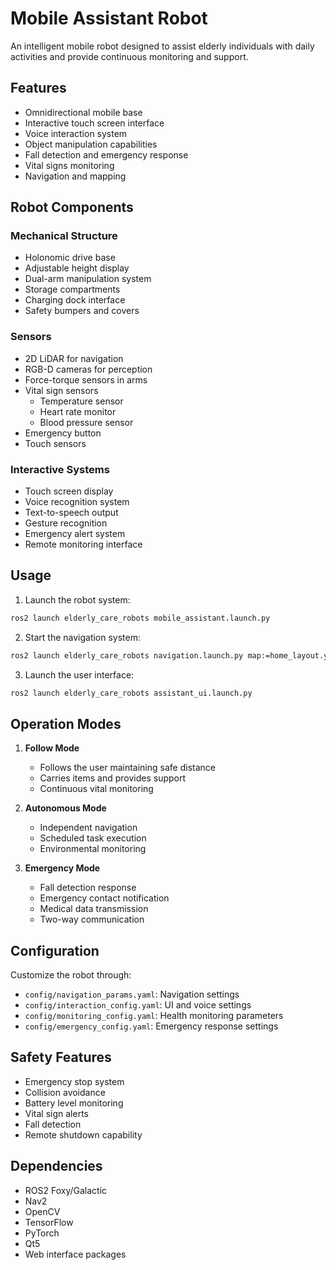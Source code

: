 # Mobile Assistant Robot

An intelligent mobile robot designed to assist elderly individuals with daily activities and provide continuous monitoring and support.

## Features

- Omnidirectional mobile base
- Interactive touch screen interface
- Voice interaction system
- Object manipulation capabilities
- Fall detection and emergency response
- Vital signs monitoring
- Navigation and mapping

## Robot Components

### Mechanical Structure
- Holonomic drive base
- Adjustable height display
- Dual-arm manipulation system
- Storage compartments
- Charging dock interface
- Safety bumpers and covers

### Sensors
- 2D LiDAR for navigation
- RGB-D cameras for perception
- Force-torque sensors in arms
- Vital sign sensors
  - Temperature sensor
  - Heart rate monitor
  - Blood pressure sensor
- Emergency button
- Touch sensors

### Interactive Systems
- Touch screen display
- Voice recognition system
- Text-to-speech output
- Gesture recognition
- Emergency alert system
- Remote monitoring interface

## Usage

1. Launch the robot system:
```bash
ros2 launch elderly_care_robots mobile_assistant.launch.py
```

2. Start the navigation system:
```bash
ros2 launch elderly_care_robots navigation.launch.py map:=home_layout.yaml
```

3. Launch the user interface:
```bash
ros2 launch elderly_care_robots assistant_ui.launch.py
```

## Operation Modes

1. **Follow Mode**
   - Follows the user maintaining safe distance
   - Carries items and provides support
   - Continuous vital monitoring

2. **Autonomous Mode**
   - Independent navigation
   - Scheduled task execution
   - Environmental monitoring

3. **Emergency Mode**
   - Fall detection response
   - Emergency contact notification
   - Medical data transmission
   - Two-way communication

## Configuration

Customize the robot through:
- `config/navigation_params.yaml`: Navigation settings
- `config/interaction_config.yaml`: UI and voice settings
- `config/monitoring_config.yaml`: Health monitoring parameters
- `config/emergency_config.yaml`: Emergency response settings

## Safety Features

- Emergency stop system
- Collision avoidance
- Battery level monitoring
- Vital sign alerts
- Fall detection
- Remote shutdown capability

## Dependencies

- ROS2 Foxy/Galactic
- Nav2
- OpenCV
- TensorFlow
- PyTorch
- Qt5
- Web interface packages 